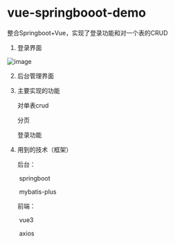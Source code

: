 # vue-springbooot-demo
整合Springboot+Vue，实现了登录功能和对一个表的CRUD





1. 登录界面

![image](https://user-images.githubusercontent.com/83157962/142746867-d493afb3-4bac-4bef-8aac-055db82daaee.png)


2. 后台管理界面



3. 主要实现的功能

     对单表crud

     分页

     登录功能

4. 用到的技术（框架）

   后台：

   ​	springboot

   ​	mybatis-plus

   前端：

   ​    vue3

   ​	axios

   ​    

   
